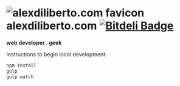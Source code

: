 ![alexdiliberto.com favicon](http://alexdiliberto.com/favicon.ico) alexdiliberto.com [![Bitdeli Badge](https://d2weczhvl823v0.cloudfront.net/alexdiliberto/alexdiliberto.com/trend.png)](https://bitdeli.com/free "Bitdeli Badge")
=================

**web developer . geek**

Instructions to begin local development:

```js
npm install
gulp
gulp watch
```

